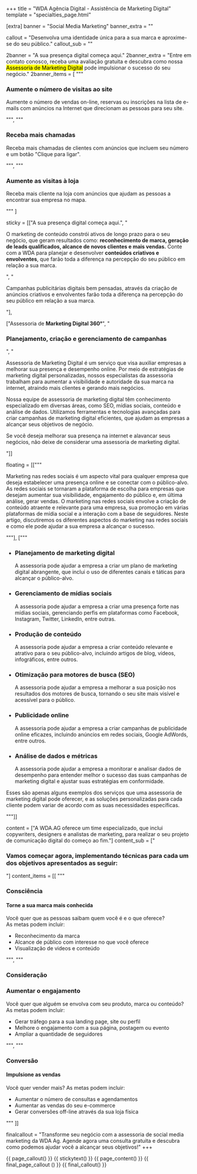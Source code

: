 +++
title = "WDA Agência Digital - Assistência de Marketing Digital"
template = "specialties_page.html"

[extra]
banner = "Social Media Marketing"
banner_extra = ""

callout = "Desenvolva uma identidade única para a sua marca e aproxime-se do seu público."
callout_sub = ""

2banner = "A sua presença digital começa aqui."
2banner_extra = "Entre em contato conosco, receba uma avaliação gratuita e descubra como nossa <mark>Assessoria de Marketing Digital</mark> pode impulsionar o sucesso do seu negócio."
2banner_items = [
  """
  <div class="item">
    <h3>Aumente o número de visitas ao site</h3>
    <divider-horizontal></divider-horizontal>
    <p>Aumente o número de vendas on-line, reservas ou inscrições na lista de e-mails com anúncios na Internet que direcionam as pessoas para seu site.</p>
  </div>
  """,
  """
  <div class="item">
    <h3>Receba mais chamadas</h3>
    <divider-horizontal></divider-horizontal>
    <p>Receba mais chamadas de clientes com anúncios que incluem seu número e um botão "Clique para ligar".</p>
  </div>
  """,
  """
  <div class="item">
    <h3>Aumente as visitas à loja</h3>
    <divider-horizontal></divider-horizontal>
    <p>Receba mais cliente na loja com anúncios que ajudam as pessoas a encontrar sua empresa no mapa.</p>
  </div>
  """
]


sticky = [["A sua presença digital começa aqui.",
"<p>O marketing de conteúdo constrói ativos de longo prazo para o seu negócio, que geram resultados como: <strong>reconhecimento de marca, geração de leads qualificados, alcance de novos clientes e mais vendas.</strong> Conte com a WDA para planejar e desenvolver <strong>conteúdos criativos e envolventes</strong>, que farão toda a diferença na percepção do seu público em relação a sua marca.</p>",
"<p>Campanhas publicitárias digitais bem pensadas, através da criação de anúncios criativos e envolventes farão toda a diferença na percepção do seu público em relação a sua marca.</p>"],

["Assessoria de <strong>Marketing Digital 360°</strong>",
"<h3>Planejamento, criação e gerenciamento de campanhas</h3>",
"<p>Assessoria de Marketing Digital é um serviço que visa auxiliar empresas a melhorar sua presença e desempenho online. Por meio de estratégias de marketing digital personalizadas, nossos especialistas da assessoria trabalham para aumentar a visibilidade e autoridade da sua marca na internet, atraindo mais clientes e gerando mais negócios.</p><p>Nossa equipe de assessoria de marketing digital têm conhecimento especializado em diversas áreas, como SEO, mídias sociais, conteúdo e análise de dados. Utilizamos ferramentas e tecnologias avançadas para criar campanhas de marketing digital eficientes, que ajudam as empresas a alcançar seus objetivos de negócio.</p><p>Se você deseja melhorar sua presença na internet e alavancar seus negócios, não deixe de considerar uma assessoria de marketing digital.</p>"]]


floating = [["""
<p>Marketing nas redes sociais é um aspecto vital para qualquer empresa que deseja estabelecer uma presença online e se conectar com o público-alvo. As redes sociais se tornaram a plataforma de escolha para empresas que desejam aumentar sua visibilidade, engajamento do público e, em última análise, gerar vendas. O marketing nas redes sociais envolve a criação de conteúdo atraente e relevante para uma empresa, sua promoção em várias plataformas de mídia social e a interação com a base de seguidores. Neste artigo, discutiremos os diferentes aspectos do marketing nas redes sociais e como ele pode ajudar a sua empresa a alcançar o sucesso.</p>
"""],
["""
<ul>
  <li><h3>Planejamento de marketing digital</h3> A assessoria pode ajudar a empresa a criar um plano de marketing digital abrangente, que inclui o uso de diferentes canais e táticas para alcançar o público-alvo.</li>
  <li><h3>Gerenciamento de mídias sociais</h3> A assessoria pode ajudar a empresa a criar uma presença forte nas mídias sociais, gerenciando perfis em plataformas como Facebook, Instagram, Twitter, LinkedIn, entre outras.</li>
  <li><h3>Produção de conteúdo</h3> A assessoria pode ajudar a empresa a criar conteúdo relevante e atrativo para o seu público-alvo, incluindo artigos de blog, vídeos, infográficos, entre outros.</li>
  <li><h3>Otimização para motores de busca (SEO)</h3> A assessoria pode ajudar a empresa a melhorar a sua posição nos resultados dos motores de busca, tornando o seu site mais visível e acessível para o público.</li>
  <li><h3>Publicidade online</h3> A assessoria pode ajudar a empresa a criar campanhas de publicidade online eficazes, incluindo anúncios em redes sociais, Google AdWords, entre outros.</li>
  <li><h3>Análise de dados e métricas</h3> A assessoria pode ajudar a empresa a monitorar e analisar dados de desempenho para entender melhor o sucesso das suas campanhas de marketing digital e ajustar suas estratégias em conformidade.</li>
</ul>
<p>Esses são apenas alguns exemplos dos serviços que uma assessoria de marketing digital pode oferecer, e as soluções personalizadas para cada cliente podem variar de acordo com as suas necessidades específicas.</p>
"""]]

content = ["A WDA.AG oferece um time especializado, que inclui copywriters, designers e analistas de marketing, para realizar o seu projeto de comunicação digital do começo ao fim."]
content_sub = ["<h3>Vamos começar agora, implementando técnicas para cada um dos objetivos apresentados as seguir:</h3>"]
content_items = [[
  """
    <h3>Consciência</h3>
    <h4><strong>Torne a sua marca mais conhecida</strong></h4>
    <p>Você quer que as pessoas saibam quem você é e o que oferece?<br/> As metas podem incluir:</p>
    <ul>
      <li>Reconhecimento da marca</li>
      <li>Alcance de público com interesse no que você oferece</li>
      <li>Visualização de videos e conteúdo</li>
    </ul>
  """,
  """
    <h3>Consideração</h3>
    <h3><strong>Aumentar o engajamento</strong></h3>
    <p>Você quer que alguém se envolva com seu produto, marca ou conteúdo? As metas podem incluir:</p>
    <ul>
      <li>Gerar tráfego para a sua landing page, site ou perfil</li>
      <li>Melhore o engajamento com a sua página, postagem ou evento</li>
      <li>Ampliar a quantidade de seguidores</li>
    </ul>
  """,
  """
    <h3>Conversão</h3>
    <h4><strong>Impulsione as vendas</strong></h4>
    <p>Você quer vender mais? As metas podem incluir:</p>
    <ul>
      <li>Aumentar o número de consultas e agendamentos</li>
      <li>Aumentar as vendas do seu e-commerce</li>
      <li>Gerar conversões off-line através da sua loja física</li>
    </ul>
  """
]]

finalcallout = "Transforme seu negócio com a assessoria de social media marketing da WDA Ag. Agende agora uma consulta gratuita e descubra como podemos ajudar você a alcançar seus objetivos!"
+++

{{ page_callout() }}
{{ stickytext() }}
{{ page_content() }}
{{ final_page_callout () }}
{{ final_callout() }}
